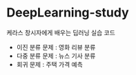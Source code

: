 # DeepLearning-study
케라스 창시자에게 배우는 딥러닝 실습 코드

- 이진 분류 문제 : 영화 리뷰 분류
- 다중 분류 문제 : 뉴스 기사 분류
- 회귀 문제 : 주택 가격 예측
